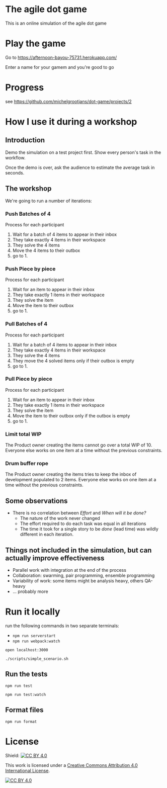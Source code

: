 # The agile dot game

This is an online simulation of the agile dot game

# Play the game

Go to https://afternoon-bayou-75731.herokuapp.com/

Enter a name for your gamem and you're good to go

# Progress

see https://github.com/michelgrootjans/dot-game/projects/2

# How I use it during a workshop

## Introduction

Demo the simulation on a test project first.
Show every person's task in the workflow.

Once the demo is over, ask the audience to estimate the average task in seconds.

## The workshop

We're going to run a number of iterations:

### Push Batches of 4

Process for each participant

1. Wait for a batch of 4 items to appear in their inbox
2. They take exactly 4 items in their workspace
3. They solve the 4 items
4. Move the 4 items to their outbox
5. go to 1.

### Push Piece by piece

Process for each participant

1. Wait for an item to appear in their inbox
2. They take exactly 1 items in their workspace
3. They solve the item
4. Move the item to their outbox
5. go to 1.

### Pull Batches of 4

Process for each participant

1. Wait for a batch of 4 items to appear in their inbox
2. They take exactly 4 items in their workspace
3. They solve the 4 items
4. They move the 4 solved items only if their outbox is empty
5. go to 1.

### Pull Piece by piece

Process for each participant

1. Wait for an item to appear in their inbox
2. They take exactly 1 items in their workspace
3. They solve the item
4. Move the item to their outbox only if the outbox is empty
5. go to 1.

### Limit total WIP

The Product owner creating the items cannot go over a total WIP of 10.
Everyone else works on one item at a time without the previous constraints.

### Drum buffer rope

The Product owner creating the items tries to keep the inbox of development populated to 2 items.
Everyone else works on one item at a time without the previous constraints.

## Some observations

- There is no correlation between _Effort_ and _When will it be done?_
  - The nature of the work never changed
  - The effort required to do each task was equal in all iterations
  - The time it took for a single story to be _done_ (lead time) was wildly different in each iteration.

## Things not included in the simulation, but can actually improve effectiveness

- Parallel work with integration at the end of the process
- Collaboration: swarming, pair programming, ensemble programming
- Variability of work: some items might be analysis heavy, others QA-heavy
- ... probably more

# Run it locally

run the following commands in two separate terminals:

- `npm run serverstart`
- `npm run webpack:watch`

`open localhost:3000`

`./scripts/simple_scenario.sh`

## Run the tests

`npm run test`

`npm run test:watch`

## Format files

`npm run format`

# License

Shield: [![CC BY 4.0][cc-by-shield]][cc-by]

This work is licensed under a
[Creative Commons Attribution 4.0 International License][cc-by].

[![CC BY 4.0][cc-by-image]][cc-by]

[cc-by]: http://creativecommons.org/licenses/by/4.0/
[cc-by-image]: https://i.creativecommons.org/l/by/4.0/88x31.png
[cc-by-shield]: https://img.shields.io/badge/License-CC%20BY%204.0-lightgrey.svg
